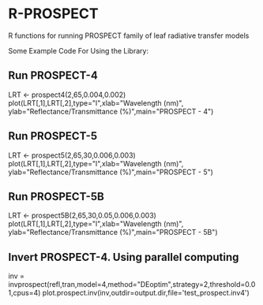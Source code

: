 R-PROSPECT
==========

R functions for running PROSPECT family of leaf radiative transfer models



Some Example Code For Using the Library:

## Run PROSPECT-4
LRT <- prospect4(2,65,0.004,0.002)
plot(LRT[,1],LRT[,2],type="l",xlab="Wavelength (nm)",
     ylab="Reflectance/Transmittance (%)",main="PROSPECT - 4")

## Run PROSPECT-5
LRT <- prospect5(2,65,30,0.006,0.003)
plot(LRT[,1],LRT[,2],type="l",xlab="Wavelength (nm)",
     ylab="Reflectance/Transmittance (%)",main="PROSPECT - 5")

## Run PROSPECT-5B
LRT <- prospect5B(2,65,30,0.05,0.006,0.003)
plot(LRT[,1],LRT[,2],type="l",xlab="Wavelength (nm)",
     ylab="Reflectance/Transmittance (%)",main="PROSPECT - 5B")
     

## Invert PROSPECT-4.  Using parallel computing
inv = invprospect(refl,tran,model=4,method="DEoptim",strategy=2,threshold=0.01,cpus=4)
plot.prospect.inv(inv,outdir=output.dir,file='test_prospect.inv4')
